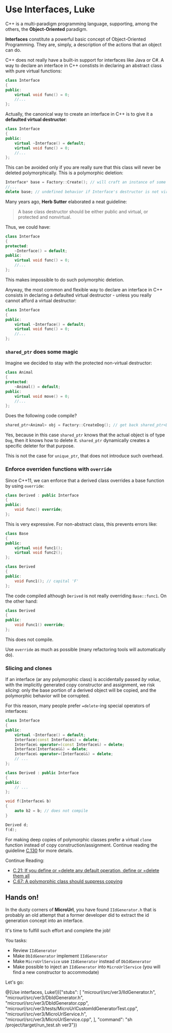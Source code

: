 # Use Interfaces, Luke

C++ is a multi-paradigm programming language, supporting, among the others, the **Object-Oriented** paradigm.

**Interfaces** constitute a powerful basic concept of Object-Oriented Programming. They are, simply, a description of the actions that an object can do.

C++ does not really have a built-in support for interfaces like Java or C#. A way to declare an interface in C++ constists in declaring an abstract class with pure virtual functions:

```cpp
class Interface
{
public:
    virtual void func() = 0;
    //...
};
```

Actually, the canonical way to create an interface in C++ is to give it a **defaulted virtual destructor**:

```cpp
class Interface
{
public:
    virtual ~Interface() = default;
    virtual void func() = 0;
    //...
};
```

This can be avoided only if you are really sure that this class will never be deleted polymorphically. This is a polymorphic deletion:

```cpp
Interface* base = Factory::Create(); // will craft an instance of some concrete implementation
//...
delete base; // undefined behavior if Interface's destructor is not virtual
```

Many years ago, **Herb Sutter** elaborated a neat guideline:

> A base class destructor should be either public and virtual, or protected and nonvirtual.

Thus, we could have:

```cpp
class Interface
{
protected:
    ~Interface() = default;
public:    
    virtual void func() = 0;
    //...
};
```

This makes impossible to do such polymorphic deletion.

Anyway, the most common and flexible way to declare an interface in C++ consists in declaring a defaulted virtual destructor - unless you really cannot afford a virtual destructor:

```cpp
class Interface
{
public:
    virtual ~Interface() = default;
    virtual void func() = 0;
    //...
};
```

### `shared_ptr` does some magic

Imagine we decided to stay with the protected non-virtual destructor:

```cpp
class Animal
{
protected:
    ~Animal() = default;
public:    
    virtual void move() = 0;
    //...
};
```

Does the following code compile?

```cpp
shared_ptr<Animal> obj = Factory::CreateDog(); // get back shared_ptr<Dog>
```

Yes, because in this case `shared_ptr` knows that the actual object is of type `Dog`, then it knows how to delete it. `shared_ptr` dynamically creates a specific deleter for that purpose.

This is not the case for `unique_ptr`, that does not introduce such overhead.

### Enforce overriden functions with `override`

Since C++11, we can enforce that a derived class overrides a base function by using `override`:

```cpp
class Derived : public Interface
{
public:
    void func() override;
};
```

This is very expressive. For non-abstract class, this prevents errors like:

```cpp
class Base
{
public:
    virtual void func1();
    virtual void func2();
};

class Derived
{
public:
    void Func1(); // capital 'F'
};
```

The code compiled although `Derived` is not really overriding `Base::func1`. On the other hand:

```cpp
class Derived
{
public:
    void Func1() override;
};
```

This does not compile.

Use `override` as much as possible (many refactoring tools will automatically do).

### Slicing and clones

If an interface (ar any polymorphic class) is accidentally passed *by value*, with the implicitly generated copy constructor and assignment, we risk *slicing*: only the base portion of a derived object will be copied, and the polymorphic behavior will be corrupted.

For this reason, many people prefer `=delete`-ing special operators of interfaces:

```cpp
class Interface 
{ 
public:
    virtual ~Interface() = default;
    Interface(const Interface&) = delete;
    Interface& operator=(const Interface&) = delete;
    Interface(Interface&&) = delete;
    Interface& operator=(Interface&&) = delete;
    // ...
};

class Derived : public Interface
{
public:
    // ...
};

void f(Interface& b) 
{
    auto b2 = b; // does not compile
}

Derived d;
f(d);
```

For making deep copies of polymorphic classes prefer a virtual `clone` function instead of copy construction/assignment. Continue reading the guideline [C.130](https://github.com/isocpp/CppCoreGuidelines/blob/master/CppCoreGuidelines.md#Rh-copy) for more details.

Continue Reading:

* [C.21: If you define or =delete any default operation, define or =delete them all](https://github.com/isocpp/CppCoreGuidelines/blob/master/CppCoreGuidelines.md#Rc-five)
* [C.67: A polymorphic class should suppress copying](https://github.com/isocpp/CppCoreGuidelines/blob/master/CppCoreGuidelines.md#Rc-copy-virtual)

## Hands on!

In the dusty corners of **MicroUrl**, you have found `IIdGenerator.h` that is probably an old attempt that a former developer did to extract the id generation concept into an interface.

It's time to fulfill such effort and complete the job!

You tasks:

- Review `IIdGenerator`
- Make `DbIdGenerator` implement `IIdGenerator`
- Make `MicroUrlService` use `IIdGenerator` instead of `DbIdGenerator`
- Make possible to inject an `IIdGenerator` into `MicroUrlService` (you will find a new constructor to accommodate)

Let's go:

@[Use interfaces, Luke!]({"stubs": [
	 "microurl/src/ver3/IIdGenerator.h",
	 "microurl/src/ver3/DbIdGenerator.h",
	 "microurl/src/ver3/DbIdGenerator.cpp",
	 "microurl/src/ver3/tests/MicroUrlCustomIdGeneratorTest.cpp",
	 "microurl/src/ver3/MicroUrlService.h",
	 "microurl/src/ver3/MicroUrlService.cpp",
	],
	"command": "sh /project/target/run_test.sh ver3"})